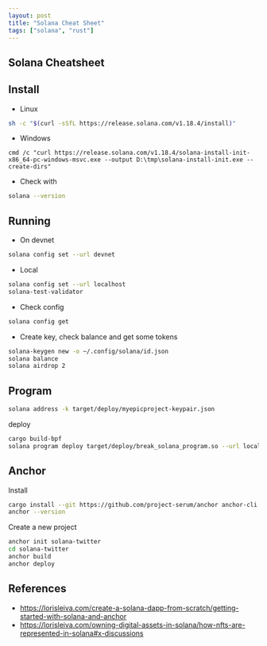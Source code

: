 ```yaml
---
layout: post
title: "Solana Cheat Sheet"
tags: ["solana", "rust"]
---
```


Solana Cheatsheet
-----------------

Install
-------

* Linux

```bash
sh -c "$(curl -sSfL https://release.solana.com/v1.18.4/install)"
```

* Windows

```
cmd /c "curl https://release.solana.com/v1.18.4/solana-install-init-x86_64-pc-windows-msvc.exe --output D:\tmp\solana-install-init.exe --create-dirs"
```

* Check with

```bash
solana --version
```

Running
-------

* On devnet

```bash
solana config set --url devnet
```

* Local

```bash
solana config set --url localhost
solana-test-validator
```

* Check config

```bash
solana config get
```

* Create key, check balance and get some tokens

```bash
solana-keygen new -o ~/.config/solana/id.json
solana balance
solana airdrop 2
```

Program
-------

```bash
solana address -k target/deploy/myepicproject-keypair.json
```

deploy
```bash
cargo build-bpf
solana program deploy target/deploy/break_solana_program.so --url localhost
````

Anchor
------

Install

```bash
cargo install --git https://github.com/project-serum/anchor anchor-cli --locked
anchor --version
```

Create a new project

```bash
anchor init solana-twitter
cd solana-twitter
anchor build
anchor deploy
```

References
----------

* https://lorisleiva.com/create-a-solana-dapp-from-scratch/getting-started-with-solana-and-anchor
* https://lorisleiva.com/owning-digital-assets-in-solana/how-nfts-are-represented-in-solana#x-discussions
